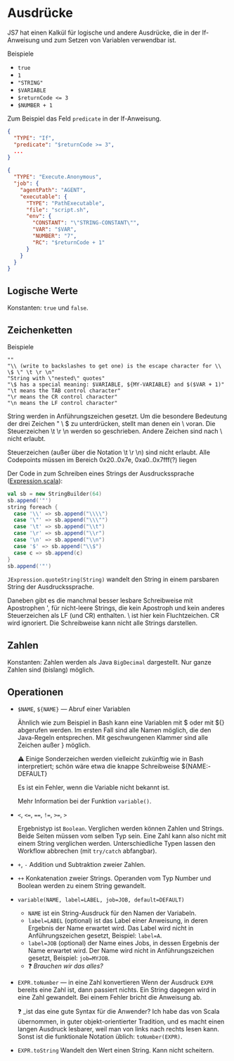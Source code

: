 # Ausdrücke

JS7 hat einen Kalkül für logische und andere Ausdrücke,
die in der If-Anweisung und zum Setzen von Variablen verwendbar ist.

Beispiele
* `true`
* `1`
* `"STRING"`
* `$VARIABLE`
* `$returnCode <= 3`
* `$NUMBER + 1`


Zum Beispiel das Feld `predicate` in der If-Anweisung.
```json
{
  "TYPE": "If",
  "predicate": "$returnCode >= 3",
  ...
}
```

```json
{
  "TYPE": "Execute.Anonymous",
  "job": {
    "agentPath": "AGENT",
    "executable": {
      "TYPE": "PathExecutable",
      "file": "script.sh",
      "env": {
        "CONSTANT": "\"STRING-CONSTANT\"",
        "VAR": "$VAR",
        "NUMBER": "7",
        "RC": "$returnCode + 1"
      }
    }
  }
}
```

## Logische Werte

Konstanten: `true` und `false`.

## Zeichenketten

Beispiele
```
""
"\\ (write to backslashes to get one) is the escape character for \\ \$ \" \t \r \n"
"String with \"nested\" quotes"
"\$ has a special meaning: $VARIABLE, ${MY-VARIABLE} and $($VAR + 1)"
"\t means the TAB control character"
"\r means the CR control character"
"\n means the LF control character"
```

String werden in Anführungszeichen gesetzt.
Um die besondere Bedeutung der drei Zeichen " \ $ zu unterdrücken,
stellt man denen ein \ voran.
Die Steuerzeichen \t \r \n werden so geschrieben.
Andere Zeichen sind nach \ nicht erlaubt.

Steuerzeichen (außer über die Notation \t \r \n) sind nicht erlaubt.
Alle Codepoints müssen im Bereich 0x20..0x7e, 0xa0..0x7fff(?) liegen

Der Code in zum Schreiben eines Strings der Ausdruckssprache
([Expression.scala](https://github.com/sos-berlin/js7/blob/3cf58799748b4c7f87736a6eab77ca95d5a4ffbd/js7-data/shared/src/main/scala/js7/data/value/expression/Expression.scala#L158-L169)):
```scala
val sb = new StringBuilder(64)
sb.append('"')
string foreach {
  case '\\' => sb.append("\\\\")
  case '\"' => sb.append("\\\"")
  case '\t' => sb.append("\\t")
  case '\r' => sb.append("\\r")
  case '\n' => sb.append("\\n")
  case '$' => sb.append("\\$")
  case c => sb.append(c)
}
sb.append('"')
```
`JExpression.quoteString(String)` wandelt den String in einem parsbaren String der Ausdruckssprache.

Daneben gibt es die manchmal besser lesbare Schreibweise mit Apostrophen ',
für nicht-leere Strings, die kein Apostroph und kein anderes Steuerzeichen
als LF (und CR) enthalten. \ ist hier kein Fluchtzeichen. CR wird ignoriert.
Die Schreibweise kann nicht alle Strings darstellen.


## Zahlen
Konstanten: Zahlen werden als Java `BigDecimal` dargestellt.
Nur ganze Zahlen sind (bislang) möglich.

## Operationen

* `$NAME`, `${NAME}` — Abruf einer Variablen

  Ähnlich wie zum Beispiel in Bash kann eine Variablen mit $ oder mit ${} abgerufen werden.
  Im ersten Fall sind alle Namen möglich, die den Java-Regeln entsprechen.
  Mit geschwungenen Klammer sind alle Zeichen außer } möglich.

  ⚠️ Einige Sonderzeichen werden vielleicht zukünftig wie in Bash interpretiert;
  schön wäre etwa die knappe Schreibweise ${NAME:-DEFAULT}

  Es ist ein Fehler, wenn die Variable nicht bekannt ist.

  Mehr Information bei der Funktion `variable()`.

* `<`, `<=`, `==`, `!=`, `>=`, `>`

  Ergebnistyp ist `Boolean`.
  Verglichen werden können Zahlen und Strings.
  Beide Seiten müssen vom selben Typ sein.
  Eine Zahl kann also nicht mit einem String verglichen werden.
  Unterschiedliche Typen lassen den Workflow abbrechen (mit `try/catch` abfangbar).

* `+`, `-`
Addition und Subtraktion zweier Zahlen.

* `++`
Konkatenation zweier Strings.
Operanden vom Typ Number und Boolean werden zu einem String gewandelt.

* `variable(NAME, label=LABEL, job=JOB, default=DEFAULT)`
   * `NAME` ist ein String-Ausdruck für den Namen der Variabeln.
   * `label=LABEL` (optional) ist das Label einer Anweisung, in deren Ergebnis der Name erwartet wird.
     Das Label wird nicht in Anführungszeichen gesetzt, Beispiel: `label=A`.
   * `label=JOB` (optional) der Name eines Jobs, in dessen Ergebnis der Name erwartet wird.
     Der Name wird nicht in Anführungszeichen gesetzt, Beispiel: `job=MYJOB`.
   * ❓ _Brauchen wir das alles?_
* `EXPR.toNumber` — in eine Zahl konvertieren
   Wenn der Ausdruck `EXPR` bereits eine Zahl ist, dann passiert nichts.
   Ein String dagegen wird in eine Zahl gewandelt.
   Bei einem Fehler bricht die Anweisung ab.

  ❓ _ist das eine gute Syntax für die Anwender?
  Ich habe das von Scala übernommen, in guter objekt-orientierter Tradition,
  und es macht einen langen Ausdruck lesbarer, weil man von links nach rechts lesen kann.
  Sonst ist die funktionale Notation üblich: `toNumber(EXPR)`.
* `EXPR.toString`
  Wandelt den Wert einen String.
  Kann nicht scheitern.
